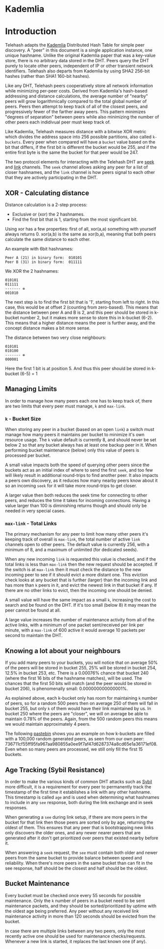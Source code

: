 Kademlia
=================

# Introduction

Telehash adapts the [Kademlia][] Distributed Hash Table for simple
peer discovery. A "peer" in this document is a single application instance, one unique hashname.
Unlike the original Kademlia paper that was a key-value store, there is no arbitrary data
stored in the DHT. Peers query the DHT purely to locate other peers,
independent of IP or other transient network identifiers. Telehash
also departs from Kademlia by using SHA2 256-bit hashes (rather than
SHA1 160-bit hashes).

Like any DHT, Telehash peers cooperatively store all network
information while minimizing per-peer costs. Derived from Kademlia's hash-based addressing and distance calculations, 
the average number of "nearby" peers will grow logarithmically
compared to the total global number of peers. Peers then attempt to keep
track of all of the closest peers, and progressively fewer of the
farther away peers. This pattern minimizes "degrees of separation"
between peers while also minimizing the number of other peers each
indidivual peer must keep track of.

Like Kademlia, Telehash measures distance with a bitwise XOR metric which divides the address space into 256 possible partitions, also called `k-buckets`.  Every peer when compared will have a `bucket` value based on the bit that differs, if the first bit is different the bucket would be 255, and if the entire first byte is the same the bucket for that peer would be 247.

The two protocol elements for interacting with the Telehash DHT are [seek](protocol.md#seek) and [link](protocol.md#link) channels.  The `seek` channel allows asking any peer for a list of closer hashnames, and the `link` channel is how peers signal to each other that they are actively participating in the DHT.

## XOR - Calculating distance
Distance calculation is a 2-step process:

   - Exclusive or (xor) the 2 hashnames.
   - Find the first bit that is 1, starting from the most significant bit.

Using xor has a few properties: first of all, xor(a,a) something with yourself always returns 0. xor(a,b) is the same
as xor(b,a), meaning that both peers calculate the same distance to each other.

An example with 6bit hashnames:

    Peer A (21) in binary form:  010101
    Peer B (31) in binary form:  011111


We XOR the 2 hashnames:

    010101
    011111
    ------- ⊕
    001010

The next step is to find the first bit that is '1', starting from left to right. In this case, this would be at offset
2 (counting from zero-based). This means that the distance between peer A and B is 2, and this peer should be stored in
k-bucket number 2, but it makes more sense to store this in k-bucket (6-2). This means that a higher distance means the
peer is further away, and the concept distance makes a bit more sense.

The distance between two very close neighbours:

    010101
    010100
    ------- ⊕
    000001

Here the first 1 bit is at position 5. And thus this peer should be stored in k-bucket (6-5) = 1


## Managing Limits

In order to manage how many peers each one has to keep track of, there are two limits that every peer must manage, `k` and `max-link`.

### `k` - Bucket Size

When storing any peer in a bucket (based on an open `link`) a switch must manage how many peers it maintains per bucket to minimize it's own resource usage.  The `k` value default is currently 8, and should never be set below 2 so that any bucket always has at least one backup peer in it.  When performing bucket maintenance (below) only this value of peers is processed per bucket.

A small value impacts both the speed of querying other peers since the buckets act as an initial index of where to send the first `seek`, and too few will likely result in additional round-trips to find another peer.  It also impacts a peers own discovery, as it reduces how many nearby peers know about it so an incoming `seek` for it will take more round-trips to get closer.

A larger value then both reduces the seek time for connecting to other peers, and reduces the time it takes for incoming connections.  Having a value larger than 100 is diminishing returns though and should only be needed in very special cases.

### `max-link` - Total Links

The primary mechanism for any peer to limit how many other peers it's keeping track of overall is `max-link`, the total number of active `link` channels open to other peers.  The default value is currently 256, with a minimum of 8, and a maximum of unlimited (for dedicated seeds).

When any new incoming `link` is requested this value is checked, and if the total links is less than `max-link` then the new request should be accepted.  If the switch is at `max-link` then it must check the distance to the new incoming peer to see if it should evict a more distant one.  This eviction check looks at any bucket that is further (larger) than the incoming link and has more than `k` peers in it, and evict the newest link in that bucket if any.  If there are no other links to evict, then the incoming one should be denied.

A small value will have the same impact as a small `k`, increasing the cost to search and be found on the DHT.  If it's too small (below 8) it may mean the peer cannot be found at all.

A large value increases the number of maintenance activity from all of the active links, with a minimum of one packet sent/received per link per minute, with a `max-link` of 600 active it would average 10 packets per second to maintain the DHT.

## Knowing a lot about your neighbours
If you add many peers to your buckets, you will notice that on average 50% of the peers will be stored in bucket 255, 25%
will be stored in bucket 254, 12.5% in bucket 253, etc. There is a 0.00076% chance that bucket 240 (where the first 16 bits of the hashname matches), will be used. The chances that the first 50 bits will match (and the peer would be stored in bucket 206), is phenomenally small: 0.000000000000001%.

As explained above, each k-bucket only has room for maintaining `k` number of peers, so for a random 500 peers then on average 250 of them will fall in bucket 255, but only `k` of them would have their link maintained by us. In bucket 250 where the peers are "closer", we will on average be able to maintain 0.78% of the peers. Again, from the 500 random peers this means we would maintain approximately 4 peers.

The following [pastebin][] shows you an example on how k-buckets are filled with a 100,000
random generated peers, as seen from our own peer: 736711cf55ff95fa967aa980855a0ee9f7af47d6287374a8cd65e1a36171ef08.
Even when so many peers are processed, we still only fill the first 15 buckets.

## Age Tracking (Sybil Resistance)

In order to make the various kinds of common DHT attacks such as [Sybil](https://en.wikipedia.org/wiki/Sybil_attack) more difficult, it is a requirement for every peer to permanently track the timestamp of the first time it establishes a link with any other hashname.  This timestamp is called `age` and is used when determining what hashnames to include in any `see` response, both during the link exchange and in seek responses.

When generating a `see` during link setup, if there are more peers in the bucket for that link then those peers are sorted only by age, returning the oldest of them.  This ensures that any peer that is bootstrapping new links only discovers the older ones, and any newer nearer peers that are generated after it don't get prioritized over peers that existed nearby before it.

When answering a `seek` request, the `see` must contain both older and newer peers from the same bucket to provide balance between speed and reliability.  When there's more peers in the same bucket than can fit in the see response, half should be the closest and half should be the oldest.

## Bucket Maintenance

Every bucket must be checked once every 55 seconds for possible maintenance. Only the `k` number of peers in a bucket need to be sent maintenance packets, and they should be sorted/prioritized by uptime with the oldest age being preferred.  Any peer without any received link maintenance activity in more than 120 seconds should be evicted from the bucket.

In case there are multiple links between any two peers, only the most recently active one should be used for maintenance checks/requests.  Whenever a new link is started, it replaces the last known one (if any).


[pastebin]: http://pastebin.com/0mBr3D8V
[kademlia]: references.md
